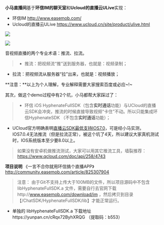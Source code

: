 **小马直播间**基于**环信IM的聊天室**和**Ucloud的直播云ULive**实现：
- 环信IM http://www.easemob.com/
- Ucloud的直播云ULive  https://www.ucloud.cn/site/product/ulive.html

![](https://raw.githubusercontent.com/mengmakies/SmallHorseLive/master/screenshot1.png)

![](https://raw.githubusercontent.com/mengmakies/SmallHorseLive/master/screenshot2.png)


音视频直播的两个专业术语：推流、拉流。
>- 推流：把视频流“推”送到服务器，也就是：视频录制；
- 拉流：把视频流从服务器“拉”出来，也就是：视频播放；

**注意：**以上为个人理解，专业解释需要大家搜索百度或必应~!~

其次，做这个demo过程中有2个坑，小马都帮大家踩过了：
>- 环信 iOS HyphenateFullSDK（包含**实时通话**功能）与UCloud的直播云SDK会冲突，推流的时候直接导致视频“卡住”不动。所以只能集成环信HyphenateSDK （不包含**实时通话**功能）；
- UCloud官方明确表明[直播云SDK最低支持IOS7.0](https://docs.ucloud.cn/upd-docs/ulive/ULive_IOS_SDK.html)，可是经小马实测，IOS7.0.4无法推流（但是拉流正常），被这个坑了4天，所以建议大家真机测试时，IOS系统版本至少要8.0以上。

>如果没有安卓机做推流测试，大家可以用其它推流工具，墙裂推荐：https://www.qcloud.com/doc/api/258/4743

**项目说明**
《一言不合你就用环信搞个直播APP》http://community.easemob.com/article/825307904

>注意： 由于Git不支持上传大于100MB的文件，所以项目源码中不包含 libHyphenateFullSDK.a 文件，需要自行去官网下载http://www.easemob.com/download/im ，然后拷贝到目录【/ChatSDK/HyphenateFullSDK/lib】才能正常运行。
- 单独的 libHyphenateFullSDK.a 下载地址https://yunpan.cn/cRqx72ByhXRQG （提取码：b553）
